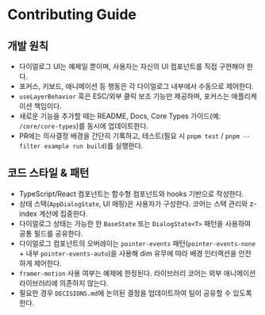 # Contributing Guide

## 개발 원칙
- 다이얼로그 UI는 예제일 뿐이며, 사용자는 자신의 UI 컴포넌트를 직접 구현해야 한다.
- 포커스, 키보드, 애니메이션 등 행동은 각 다이얼로그 내부에서 수동으로 제어한다.
- `useLayerBehavior` 훅은 ESC/외부 클릭 보조 기능만 제공하며, 포커스는 애플리케이션 책임이다.
- 새로운 기능을 추가할 때는 README, Docs, Core Types 가이드(예: `/core/core-types`)를 동시에 업데이트한다.
- PR에는 의사결정 배경을 간단히 기록하고, 테스트(필요 시 `pnpm test` / `pnpm --filter example run build`)를 실행한다.

## 코드 스타일 & 패턴
- TypeScript/React 컴포넌트는 함수형 컴포넌트와 hooks 기반으로 작성한다.
- 상태 스택(`AppDialogState`, UI 매핑)은 사용자가 구성한다. 코어는 스택 관리와 z-index 계산에 집중한다.
- 다이얼로그 상태는 가능한 한 `BaseState` 또는 `DialogState<T>` 패턴을 사용하여 공통 필드를 공유한다.
- 다이얼로그 컴포넌트의 오버레이는 `pointer-events` 패턴(`pointer-events-none` + 내부 `pointer-events-auto`)을 사용해 dim 유무에 따라 배경 인터랙션을 안전하게 제어한다.
- `framer-motion` 사용 여부는 예제에 한정된다. 라이브러리 코어는 외부 애니메이션 라이브러리에 의존하지 않는다.
- 필요한 경우 `DECISIONS.md`에 논의된 결정을 업데이트하여 팀이 공유할 수 있도록 한다.

